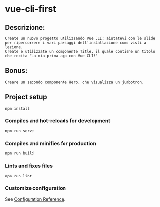 # vue-cli-first

## Descrizione:
```
Create un nuovo progetto utilizzando Vue CLI: aiutatevi con le slide per ripercorrere i vari passaggi dell'installazione come visti a lezione.
Create e utilizzate un componente Title, il quale contiene un titolo che recita "La mia prima app con Vue CLI!"
```

## Bonus:
```
Creare un secondo componente Hero, che visualizza un jumbotron.
```

## Project setup
```
npm install
```

### Compiles and hot-reloads for development
```
npm run serve
```

### Compiles and minifies for production
```
npm run build
```

### Lints and fixes files
```
npm run lint
```

### Customize configuration
See [Configuration Reference](https://cli.vuejs.org/config/).
